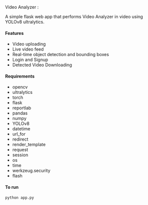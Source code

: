  Video Analyzer :

A simple flask web app that performs  Video Analyzer in video using YOLOv8 ultralytics. 



#### Features
- Video uploading
- Live video feed
- Real-time object detection and bounding boxes
- Login and Signup
- Detected Video Downloading



#### Requirements
- opencv
- ultralytics
- torch
- flask
- reportlab
- pandas
- numpy
- YOLOv8
- datetime
- url_for
- redirect
- render_template
- request
- session
- os
- time
- werkzeug.security
- flash

#### To run
```
python app.py
```
